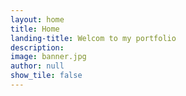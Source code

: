```yaml
---
layout: home
title: Home
landing-title: Welcom to my portfolio
description: 
image: banner.jpg
author: null
show_tile: false
---
```




